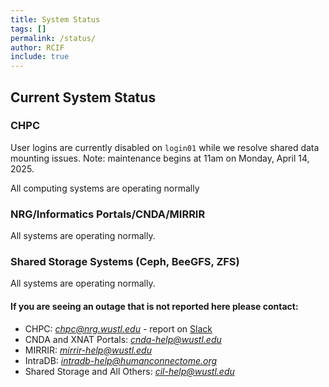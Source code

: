 ```yaml
---
title: System Status
tags: []
permalink: /status/
author: RCIF
include: true
---
```

## Current System Status

### CHPC
User logins are currently disabled on `login01` while we resolve shared data mounting issues. Note: maintenance begins at 11am on Monday, April 14, 2025.

All computing systems are operating normally

### NRG/Informatics Portals/CNDA/MIRRIR
All systems are operating normally.

### Shared Storage Systems (Ceph, BeeGFS, ZFS)
All systems are operating normally.

#### If you are seeing an outage that is not reported here please contact:

* CHPC:  *chpc@nrg.wustl.edu* - report on [Slack](https://mir-rcif.slack.com/archives/C05SQC1SJ0Y)
* CNDA and XNAT Portals:  *cnda-help@wustl.edu*
* MIRRIR:  *mirrir-help@wustl.edu*
* IntraDB:  *intradb-help@humanconnectome.org*
* Shared Storage and All Others:  *cil-help@wustl.edu*
